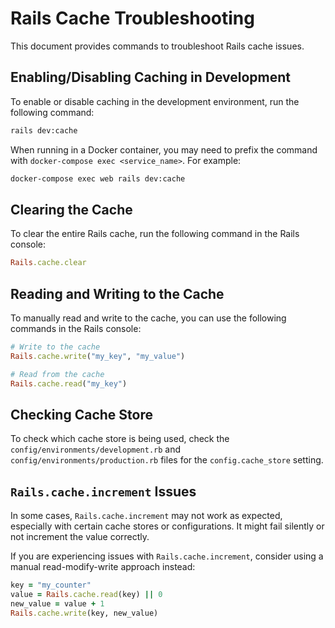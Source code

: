 # Rails Cache Troubleshooting

This document provides commands to troubleshoot Rails cache issues.

## Enabling/Disabling Caching in Development

To enable or disable caching in the development environment, run the following command:

```bash
rails dev:cache
```

When running in a Docker container, you may need to prefix the command with `docker-compose exec <service_name>`. For example:

```bash
docker-compose exec web rails dev:cache
```

## Clearing the Cache

To clear the entire Rails cache, run the following command in the Rails console:

```ruby
Rails.cache.clear
```

## Reading and Writing to the Cache

To manually read and write to the cache, you can use the following commands in the Rails console:

```ruby
# Write to the cache
Rails.cache.write("my_key", "my_value")

# Read from the cache
Rails.cache.read("my_key")
```

## Checking Cache Store

To check which cache store is being used, check the `config/environments/development.rb` and `config/environments/production.rb` files for the `config.cache_store` setting.

## `Rails.cache.increment` Issues

In some cases, `Rails.cache.increment` may not work as expected, especially with certain cache stores or configurations. It might fail silently or not increment the value correctly.

If you are experiencing issues with `Rails.cache.increment`, consider using a manual read-modify-write approach instead:

```ruby
key = "my_counter"
value = Rails.cache.read(key) || 0
new_value = value + 1
Rails.cache.write(key, new_value)
```